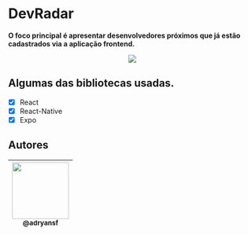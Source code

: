 # DevRadar

**O foco principal é apresentar desenvolvedores próximos que já estão cadastrados via a aplicação frontend.**

<p align="center">
<img src="https://user-images.githubusercontent.com/31359652/75485368-57674a00-5989-11ea-8f2b-9a638704c2ca.png" /><br>
</p>

## Algumas das bibliotecas usadas.

- [x] React
- [x] React-Native
- [x] Expo

## Autores

| [<img src="https://avatars3.githubusercontent.com/u/31359652?s=460&v=4" width=115><br><sub>@adryansf</sub>](https://github.com/adryansf) |
| :--------------------------------------------------------------------------------------------------------------------------------------: |

